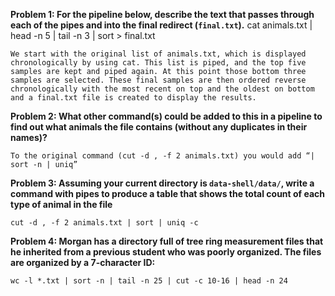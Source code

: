 

__Problem 1: For the pipeline below, describe the text that passes through each of the pipes and into the final redirect (`final.txt`).__      cat animals.txt | head -n 5 | tail -n 3 | sort > final.txt

``
We start with the original list of animals.txt, which is displayed chronologically by using cat. This list is piped, and the top five samples are kept and piped again. At this point those bottom three samples are selected. These final samples are then ordered reverse chronologically with the most recent on top and the oldest on bottom and a final.txt file is created to display the results.
``

__Problem 2: What other command(s) could be added to this in a pipeline to find out what animals the file contains (without any duplicates in their names)?__

``
To the original command (cut -d , -f 2 animals.txt) you would add “| sort -n | uniq”
``

__Problem 3: Assuming your current directory is `data-shell/data/`, write a command with pipes to produce a table that shows the total count of each type of animal in the file__

``
cut -d , -f 2 animals.txt | sort | uniq -c
``

__Problem 4: Morgan has a directory full of tree ring measurement files that he inherited from a previous student who was poorly organized. The files are organized by a 7-character ID:__

``
wc -l *.txt | sort -n | tail -n 25 | cut -c 10-16 | head -n 24
``
